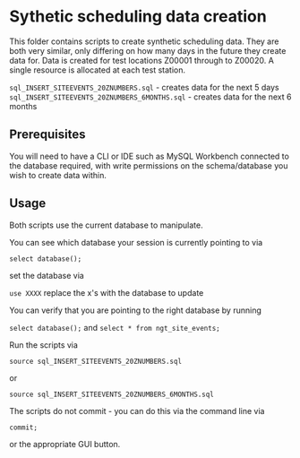 # Sythetic scheduling data creation

This folder contains scripts to create synthetic scheduling data.  They are both very similar, only differing on how many days in the future they create data for.
Data is created for test locations Z00001 through to Z00020.  A single resource is allocated at each test station.

`sql_INSERT_SITEEVENTS_20ZNUMBERS.sql` - creates data for the next 5 days
`sql_INSERT_SITEEVENTS_20ZNUMBERS_6MONTHS.sql` - creates data for the next 6 months

## Prerequisites

You will need to have a CLI or IDE such as MySQL Workbench connected to the database required, with write permissions on the schema/database you wish to create data within.

## Usage

Both scripts use the current database to manipulate.

You can see which database your session is currently pointing to via

`select database();`

set the database via

`use XXXX` replace the x's with the database to update

You can verify that you are pointing to the right database by running

`select database();`
and
`select * from ngt_site_events;`

Run the scripts via

`source sql_INSERT_SITEEVENTS_20ZNUMBERS.sql`

or

`source sql_INSERT_SITEEVENTS_20ZNUMBERS_6MONTHS.sql`

The scripts do not commit - you can do this via the command line via

`commit;`

or the appropriate GUI button.
